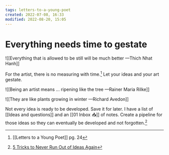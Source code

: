 ```yaml
---
tags: letters-to-a-young-poet 
created: 2022-07-08, 16:33
modified: 2022-08-20, 15:05
---
```


# Everything needs time to gestate
![[Everything that is allowed to be still will be much better —Thich Nhat Hanh]]

For the artist, there is no measuring with time.[^1] Let your ideas and your art gestate.

![[Being an artist means ... ripening like the tree —Rainer Maria Rilke]]

![[They are like plants growing in winter —Richard Avedon]]

Not every idea is ready to be developed. Save it for later. I have a list of [[Ideas and questions]] and an [[01 Inbox 📥]] of notes. Create a pipeline for those ideas so they can eventually be developed and not forgotten.[^2]

[^1]: [[Letters to a Young Poet]] pg. 24
[^2]: [5 Tricks to Never Run Out of Ideas Again](https://getpocket.com/explore/item/5-tricks-to-never-run-out-of-ideas-again?utm_source=pocket_mylist)
